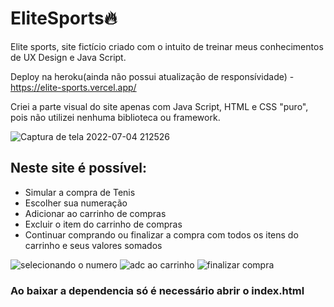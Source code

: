 # EliteSports🔥
Elite sports, site fictício criado com o intuito de treinar meus conhecimentos de UX Design e Java Script.

Deploy na heroku(ainda não possui atualização de responsívidade) - https://elite-sports.vercel.app/

Criei a parte visual do site apenas com Java Script, HTML e CSS "puro", pois não utilizei nenhuma biblioteca ou framework.

![Captura de tela 2022-07-04 212526](https://user-images.githubusercontent.com/93170578/177228176-99b07fdd-9142-4180-99bc-c34dc7a99660.png)


## Neste site é possível:

+ Simular a compra de Tenis 
+ Escolher sua numeração
+ Adicionar ao carrinho de compras
+ Excluir o item do carrinho de compras
+ Continuar comprando ou finalizar a compra com todos os itens do carrinho e seus valores somados

![selecionando o numero](https://user-images.githubusercontent.com/93170578/177228353-622639ce-96e2-46b3-8806-9b6f243abf11.png)
![adc ao carrinho](https://user-images.githubusercontent.com/93170578/177228351-835bc61b-cfc0-41ad-966e-24e66f207b7f.png)
![finalizar compra](https://user-images.githubusercontent.com/93170578/177228352-3712b8ac-3e05-4000-b871-2b3522d01ac9.png)



### Ao baixar a dependencia só é necessário abrir o index.html
